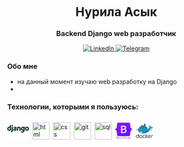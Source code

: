 <div id="header" align="center">
	<h1>Нурила Асык</h1>
	<h3> Backend Django web разработчик </h3>
</div>

<div id="social" align="center">
<a href="[linkedin-url](https://www.linkedin.com/in/%D0%BD%D1%83%D1%80%D0%B8%D0%BB%D0%B0-%D0%B0%D1%81%D1%8B%D0%BA-923386269/)">
	<img src="https://img.shields.io/badge/LinkedIn-blue?style=for-the-badge&logo=linkedin&logoColor=white" alt="LinkedIn"/>
</a>

<a href="[telegram-url](https://t.me/assyk_n)">
		<img src="https://img.shields.io/badge/Telegram-blue?style=for-the-badge&logo=telegram&logoColor=white" alt="Telegram"/>
	</a>
</div>

### Обо мне
* на данный момент изучаю web разработку на Django 
* 

### Технологии, которыми я пользуюсь:
<div id="languages" >
<img src="https://github.com/devicons/devicon/blob/master/icons/django/django-plain-wordmark.svg" title="django" width="50" height="50"/>&nbsp;
 <img src="https://cdn.jsdelivr.net/gh/devicons/devicon/icons/html5/html5-original.svg" title="html" width="40" height="40"/>&nbsp;
<img src="https://cdn.jsdelivr.net/gh/devicons/devicon/icons/css3/css3-original.svg" title="css" width="40" height="40"/>&nbsp;
 <img src="https://cdn.jsdelivr.net/gh/devicons/devicon/icons/git/git-plain.svg" title="git" width="40" height="40"/>&nbsp;
<img src="https://cdn.jsdelivr.net/gh/devicons/devicon/icons/postgresql/postgresql-original.svg" title="sql" width="40" height="40"/>&nbsp;
<img src="https://github.com/devicons/devicon/blob/master/icons/bootstrap/bootstrap-original-wordmark.svg" title="bootstrap" width="40" height="40"/>&nbsp;
<img src="https://github.com/devicons/devicon/blob/master/icons/docker/docker-original-wordmark.svg" title="docker" width="40" height="40"/>&nbsp;
</div>
            
          
